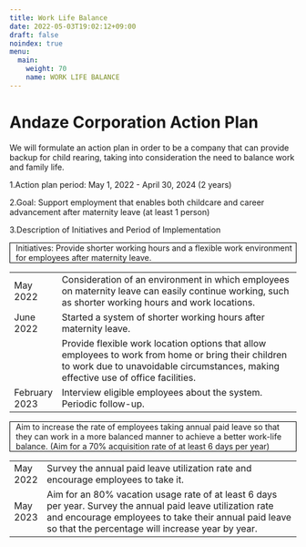 ```yaml
---
title: Work Life Balance
date: 2022-05-03T19:02:12+09:00
draft: false
noindex: true
menu:
  main:
    weight: 70
    name: WORK LIFE BALANCE
---
```


<h1 class="text-center">Andaze Corporation Action Plan</h1>

We will formulate an action plan in order to be a company that can provide backup for child rearing, taking into consideration the need to balance work and family life. 

1.Action plan period: May 1, 2022 - April 30, 2024 (2 years)

2.Goal: Support employment that enables both childcare and career advancement after maternity leave (at least 1 person)

3.Description of Initiatives and Period of Implementation

<p style="border: 1px solid black; padding-left: 10px">Initiatives: Provide shorter working hours and a flexible work environment for employees after maternity leave. </p>

<table>
<tr>
  <td width="10%">May 2022</td>
  <td width="90%">Consideration of an environment in which employees on maternity leave can easily continue working, such as shorter working hours and work locations. </td>
</tr>
<tr>
  <td width="10%">June 2022</td>
  <td width="90%">Started a system of shorter working hours after maternity leave.</td>
</tr>
<tr>
  <td width="10%"></td>
  <td width="90%">Provide flexible work location options that allow employees to work from home or bring their children to work due to unavoidable circumstances, making effective use of office facilities.</td>
</tr>
<tr>
  <td width="10%">February 2023　</td>
  <td width="90%">Interview eligible employees about the system. Periodic follow-up. </td>
</tr>
</table>

<p style="border: 1px solid black; padding-left: 10px">Aim to increase the rate of employees taking annual paid leave so that they can work in a more balanced manner to achieve a better work-life balance. (Aim for a 70% acquisition rate of at least 6 days per year) </p>

<table>
<tr>
  <td width="10%">May 2022</td>
  <td width="90%">Survey the annual paid leave utilization rate and encourage employees to take it. </td>
</tr>
<tr>
  <td width="10%">May 2023</td>
  <td width="90%">Aim for an 80% vacation usage rate of at least 6 days per year. Survey the annual paid leave utilization rate and encourage employees to take their annual paid leave so that the percentage will increase year by year. </td>
</tr>
</table>